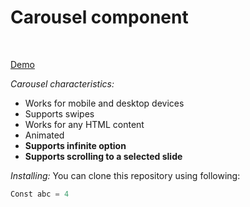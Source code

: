 <h1>Carousel component</h1>
<br>

<a href="https://imgur.com/a/HIG1fyr">Demo</a>

<i>Carousel characteristics:</i>
 <ul>
  <li>Works for mobile and desktop devices</li>
  <li>Supports swipes</li>
  <li>Works for any HTML content</li>
  <li>Animated</li>
  <li><b>Supports infinite option</b></li>
  <li><b>Supports scrolling to a selected slide</b></li>
</ul>

<i>Installing:</i>
You can clone this repository using following: 
```javascript
Const abc = 4
```
